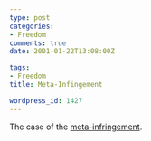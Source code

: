 ```yaml
---
type: post
categories:
- Freedom
comments: true
date: 2001-01-22T13:08:00Z

tags:
- Freedom
title: Meta-Infingement

wordpress_id: 1427
---
```


The case of the [meta-infringement](http://www.wired.com/news/politics/0,1283,41247,00.html).
